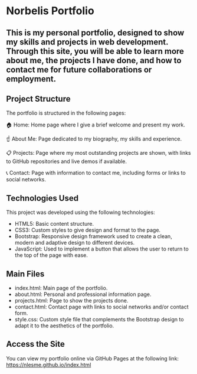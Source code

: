 # Norbelis Portfolio
## This is my personal portfolio, designed to show my skills and projects in web development. Through this site, you will be able to learn more about me, the projects I have done, and how to contact me for future collaborations or employment.

## Project Structure
The portfolio is structured in the following pages:

🏠 Home: Home page where I give a brief welcome and present my work.

☝️ About Me: Page dedicated to my biography, my skills and experience.

📋 Projects: Page where my most outstanding projects are shown, with links to GitHub repositories and live demos if available.

📞 Contact: Page with information to contact me, including forms or links to social networks.

## Technologies Used
This project was developed using the following technologies:

- HTML5: Basic content structure.
- CSS3: Custom styles to give design and format to the page.
- Bootstrap: Responsive design framework used to create a clean, modern and adaptive design to different devices.
- JavaScript: Used to implement a button that allows the user to return to the top of the page with ease.

## Main Files
- index.html: Main page of the portfolio.
- about.html: Personal and professional information page.
- projects.html: Page to show the projects done.
- contact.html: Contact page with links to social networks and/or contact form.
- style.css: Custom style file that complements the Bootstrap design to adapt it to the aesthetics of the portfolio.

## Access the Site
You can view my portfolio online via GitHub Pages at the following link: https://nlesme.github.io/index.html
